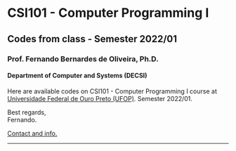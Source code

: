 # CSI101 - Computer Programming I

## Codes from class - Semester 2022/01

### **Prof. Fernando Bernardes de Oliveira, Ph.D.**

#### Department of Computer and Systems (DECSI)

Here are available codes on CSI101 - Computer Programming I course at [Universidade Federal de Ouro Preto (UFOP)](http://www.ufop.br). Semester 2022/01.

Best regards,  
Fernando.

[Contact and info.](mailto:fboliveira@ufop.edu.br)

--------------

